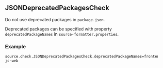 ## JSONDeprecatedPackagesCheck

Do not use deprecated packages in `package.json`.

Deprecated packages can be specified with property `deprecatedPackageNames` in
`source-formatter.properties`.

### Example

```
source.check.JSONDeprecatedPackagesCheck.deprecatedPackageNames=frontend-js-web
```
